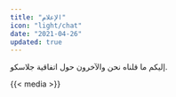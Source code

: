 ```yaml
---
title: "الإعلام"
icon: "light/chat"
date: "2021-04-26"
updated: true
---
```


إليكم ما قلناه نحن والآخرون حول اتفاقية جلاسكو.  

{{< media >}}